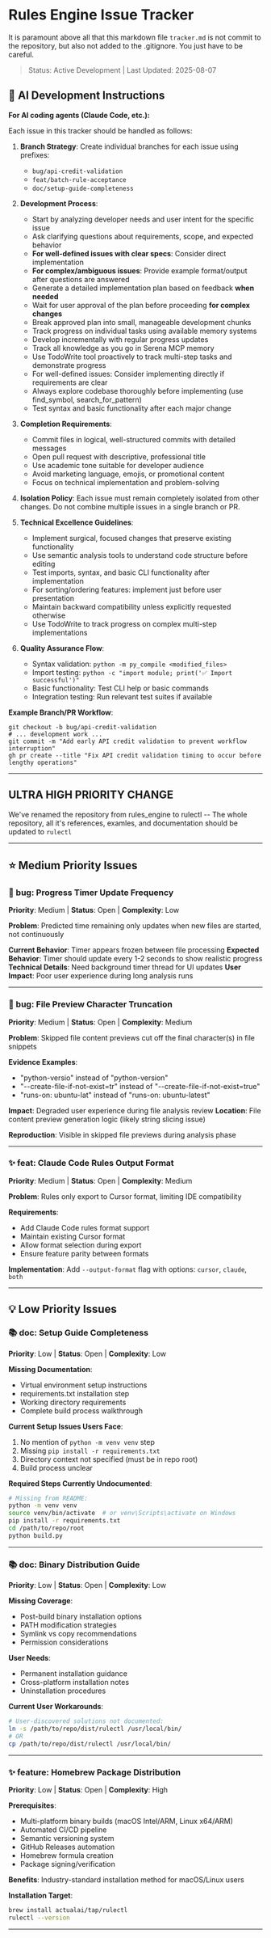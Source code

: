 # Rules Engine Issue Tracker

It is paramount above all that this markdown file `tracker.md` is not commit to the repository, but also not added to the .gitignore. You just have to be careful.

> Status: Active Development | Last Updated: 2025-08-07

## 🤖 AI Development Instructions

**For AI coding agents (Claude Code, etc.):**

Each issue in this tracker should be handled as follows:

1. **Branch Strategy**: Create individual branches for each issue using prefixes:
   - `bug/api-credit-validation` 
   - `feat/batch-rule-acceptance`
   - `doc/setup-guide-completeness`

2. **Development Process**:
   - Start by analyzing developer needs and user intent for the specific issue
   - Ask clarifying questions about requirements, scope, and expected behavior
   - **For well-defined issues with clear specs**: Consider direct implementation
   - **For complex/ambiguous issues**: Provide example format/output after questions are answered
   - Generate a detailed implementation plan based on feedback **when needed**
   - Wait for user approval of the plan before proceeding **for complex changes**
   - Break approved plan into small, manageable development chunks
   - Track progress on individual tasks using available memory systems
   - Develop incrementally with regular progress updates
   - Track all knowledge as you go in Serena MCP memory
   - Use TodoWrite tool proactively to track multi-step tasks and demonstrate progress
   - For well-defined issues: Consider implementing directly if requirements are clear
   - Always explore codebase thoroughly before implementing (use find_symbol, search_for_pattern)
   - Test syntax and basic functionality after each major change

3. **Completion Requirements**:
   - Commit files in logical, well-structured commits with detailed messages
   - Open pull request with descriptive, professional title
   - Use academic tone suitable for developer audience
   - Avoid marketing language, emojis, or promotional content
   - Focus on technical implementation and problem-solving

4. **Isolation Policy**: Each issue must remain completely isolated from other changes. Do not combine multiple issues in a single branch or PR.

5. **Technical Excellence Guidelines**:
   - Implement surgical, focused changes that preserve existing functionality
   - Use semantic analysis tools to understand code structure before editing
   - Test imports, syntax, and basic CLI functionality after implementation
   - For sorting/ordering features: implement just before user presentation
   - Maintain backward compatibility unless explicitly requested otherwise
   - Use TodoWrite to track progress on complex multi-step implementations

6. **Quality Assurance Flow**:
   - Syntax validation: `python -m py_compile <modified_files>`
   - Import testing: `python -c "import module; print('✅ Import successful')"`
   - Basic functionality: Test CLI help or basic commands
   - Integration testing: Run relevant test suites if available

**Example Branch/PR Workflow**:
```
git checkout -b bug/api-credit-validation
# ... development work ...
git commit -m "Add early API credit validation to prevent workflow interruption"
gh pr create --title "Fix API credit validation timing to occur before lengthy operations"
```

---

## ULTRA HIGH PRIORITY CHANGE

We've renamed the repository from rules_engine to rulectl -- The whole repository, all it's references, examles, and documentation should be updated to `rulectl`

---

## ⭐ Medium Priority Issues

### 🐛 bug: Progress Timer Update Frequency
**Priority**: Medium | **Status**: Open | **Complexity**: Low

**Problem**: Predicted time remaining only updates when new files are started, not continuously

**Current Behavior**: Timer appears frozen between file processing
**Expected Behavior**: Timer should update every 1-2 seconds to show realistic progress
**Technical Details**: Need background timer thread for UI updates
**User Impact**: Poor user experience during long analysis runs

---

### 🐛 bug: File Preview Character Truncation
**Priority**: Medium | **Status**: Open | **Complexity**: Medium

**Problem**: Skipped file content previews cut off the final character(s) in file snippets

**Evidence Examples**:
- "python-versio" instead of "python-version"
- "--create-file-if-not-exist=tr" instead of "--create-file-if-not-exist=true"
- "runs-on: ubuntu-lat" instead of "runs-on: ubuntu-latest"

**Impact**: Degraded user experience during file analysis review
**Location**: File content preview generation logic (likely string slicing issue)

**Reproduction**: Visible in skipped file previews during analysis phase

---

### ✨ feat: Claude Code Rules Output Format
**Priority**: Medium | **Status**: Open | **Complexity**: Medium

**Problem**: Rules only export to Cursor format, limiting IDE compatibility

**Requirements**:
- Add Claude Code rules format support
- Maintain existing Cursor format
- Allow format selection during export
- Ensure feature parity between formats

**Implementation**: Add `--output-format` flag with options: `cursor`, `claude`, `both`

---

## 💡 Low Priority Issues

### 📚 doc: Setup Guide Completeness
**Priority**: Low | **Status**: Open | **Complexity**: Low

**Missing Documentation**:
- Virtual environment setup instructions
- requirements.txt installation step  
- Working directory requirements
- Complete build process walkthrough

**Current Setup Issues Users Face**:
1. No mention of `python -m venv venv` step
2. Missing `pip install -r requirements.txt`
3. Directory context not specified (must be in repo root)
4. Build process unclear

**Required Steps Currently Undocumented**:
```bash
# Missing from README:
python -m venv venv
source venv/bin/activate  # or venv\Scripts\activate on Windows
pip install -r requirements.txt
cd /path/to/repo/root
python build.py
```

---

### 📚 doc: Binary Distribution Guide
**Priority**: Low | **Status**: Open | **Complexity**: Low

**Missing Coverage**:
- Post-build binary installation options
- PATH modification strategies  
- Symlink vs copy recommendations
- Permission considerations

**User Needs**:
- Permanent installation guidance
- Cross-platform installation notes
- Uninstallation procedures

**Current User Workarounds**:
```bash
# User-discovered solutions not documented:
ln -s /path/to/repo/dist/rulectl /usr/local/bin/
# OR
cp /path/to/repo/dist/rulectl /usr/local/bin/
```

---

### ✨ feature: Homebrew Package Distribution
**Priority**: Low | **Status**: Open | **Complexity**: High  

**Prerequisites**:
- Multi-platform binary builds (macOS Intel/ARM, Linux x64/ARM)
- Automated CI/CD pipeline
- Semantic versioning system
- GitHub Releases automation
- Homebrew formula creation
- Package signing/verification

**Benefits**: Industry-standard installation method for macOS/Linux users

**Installation Target**:
```bash
brew install actualai/tap/rulectl
rulectl --version
```

---